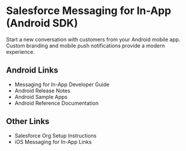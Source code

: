# Salesforce Messaging for In-App (Android SDK)

Start a new conversation with customers from your Android mobile app. Custom branding and mobile push notifications provide a modern experience.

## Android Links

- Messaging for In-App Developer Guide
- Android Release Notes
- Android Sample Apps
- Android Reference Documentation

## Other Links

- Salesforce Org Setup Instructions
- iOS Messaging for In-App Links